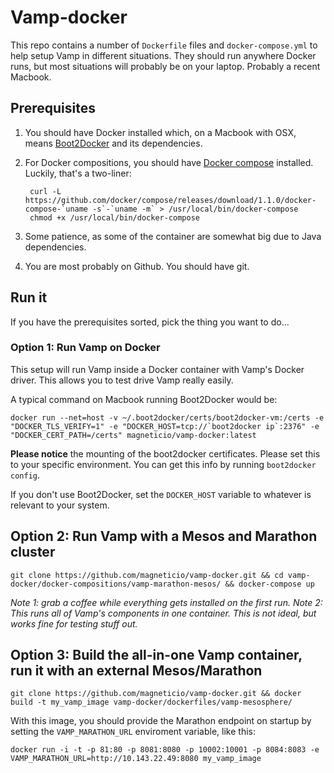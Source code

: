 # Vamp-docker

This repo contains a number of `Dockerfile` files and `docker-compose.yml` to help setup Vamp in 
different situations. They should run anywhere Docker runs, but most situations will probably be on your laptop. 
Probably a recent Macbook.

## Prerequisites

1. You should have Docker installed which, on a Macbook with OSX, means [Boot2Docker](http://boot2docker.io/) and its dependencies.
2. For Docker compositions, you should have [Docker compose](https://docs.docker.com/compose/install/) installed. Luckily,
that's a two-liner:

        curl -L https://github.com/docker/compose/releases/download/1.1.0/docker-compose-`uname -s`-`uname -m` > /usr/local/bin/docker-compose
        chmod +x /usr/local/bin/docker-compose
3. Some patience, as some of the container are somewhat big due to Java dependencies.
4. You are most probably on Github. You should have git.

## Run it

If you have the prerequisites sorted, pick the thing you want to do...

### Option 1: Run Vamp on Docker

This setup will run Vamp inside a Docker container with Vamp's Docker driver. This allows you to test drive Vamp really easily.

A typical command on Macbook running Boot2Docker would be:

```
docker run --net=host -v ~/.boot2docker/certs/boot2docker-vm:/certs -e "DOCKER_TLS_VERIFY=1" -e "DOCKER_HOST=tcp://`boot2docker ip`:2376" -e "DOCKER_CERT_PATH=/certs" magneticio/vamp-docker:latest
```

**Please notice** the mounting of the boot2docker certificates. Please set this to your specific environment. You can get this info by running `boot2docker config`.

If you don't use Boot2Docker, set the `DOCKER_HOST` variable to whatever is relevant to your system.

## Option 2: Run Vamp with a Mesos and Marathon cluster

    git clone https://github.com/magneticio/vamp-docker.git && cd vamp-docker/docker-compositions/vamp-marathon-mesos/ && docker-compose up    
*Note 1: grab a coffee while everything gets installed on the first run.*
*Note 2: This runs all of Vamp's components in one container. This is not ideal, but works fine for testing stuff out.*


## Option 3: Build the all-in-one Vamp container, run it with an external Mesos/Marathon

    git clone https://github.com/magneticio/vamp-docker.git && docker build -t my_vamp_image vamp-docker/dockerfiles/vamp-mesosphere/    

With this image, you should provide the Marathon endpoint on startup by setting the `VAMP_MARATHON_URL` enviroment variable, like this:

    docker run -i -t -p 81:80 -p 8081:8080 -p 10002:10001 -p 8084:8083 -e VAMP_MARATHON_URL=http://10.143.22.49:8080 my_vamp_image